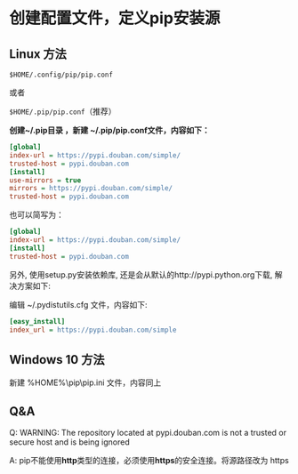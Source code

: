 # 创建配置文件，定义pip安装源

## Linux 方法

```$HOME/.config/pip/pip.conf ```

或者 

```$HOME/.pip/pip.conf```（推荐）

**创建~/.pip目录 ，新建 ~/.pip/pip.conf文件，内容如下：**

```ini
[global]
index-url = https://pypi.douban.com/simple/
trusted-host = pypi.douban.com
[install]
use-mirrors = true
mirrors = https://pypi.douban.com/simple/
trusted-host = pypi.douban.com
```

也可以简写为：

```ini
[global]
index-url = https://pypi.douban.com/simple/
[install]
trusted-host = pypi.douban.com
```

另外, 使用setup.py安装依赖库, 还是会从默认的http://pypi.python.org下载, 解决方案如下:

编辑 ~/.pydistutils.cfg 文件，内容如下:

```ini
[easy_install]
index_url = https://pypi.douban.com/simple
```

## Windows 10 方法

新建 %HOME%\pip\pip.ini 文件，内容同上

## Q&A

Q: WARNING: The repository located at pypi.douban.com is not a trusted or secure host and is being ignored

A: pip不能使用**http**类型的连接，必须使用**https**的安全连接。将源路径改为 https

